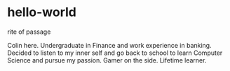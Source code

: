 # hello-world
rite of passage

Colin here. Undergraduate in Finance and work experience in banking. Decided to listen to my inner self and go back to school to learn Computer Science and pursue my passion. Gamer on the side. Lifetime learner.

